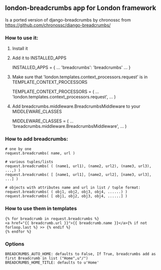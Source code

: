 ## london-breadcrumbs app for London framework

Is a ported version of django-breadcrumbs by chronossc
from https://github.com/chronossc/django-breadcrumbs/

### How to use it:

1. Install it 
2. Add it to INSTALLED_APPS

	INSTALLED_APPS = {
		...
		'breadcrumbs': 'breadcrumbs'
		...
	}
	
3. Make sure that 'london.templates.context_processors.request' is in TEMPLATE_CONTEXT_PROCESSORS

	TEMPLATE_CONTEXT_PROCESSORS = (
		...
		'london.templates.context_processors.request',
		...
	)
	
4. Add breadcrumbs.middleware.BreadcrumbsMiddleware to your MIDDLEWARE_CLASSES

	MIDDLEWARE_CLASSES = (
		...
		'breadcrumbs.middleware.BreadcrumbsMiddleware',
		...
	)

### How to add breadcrumbs:

	# one by one
	request.breadcrumbs( name, url )
	
	# various tuples/lists
	request.breadcrumbs( ( (name1, url1), (name2, url2), (name3, url3), ...,) )
	request.breadcrumbs( [ [name1, url1], [name2, url2], [name3, url3], ...] )
	
	# objects with attributes name and url in list / tuple format:
	request.breadcrumbs( ( obj1, obj2, obj3, obj4, ......) )
	request.breadcrumbs( [ obj1, obj2, obj3, obj4, ......] )
	
### How to use them in templates

	{% for breadcrumb in request.breadcrumbs %}
	<a href="{{ breadcrumb.url }}">{{ breadcrumb.name }}</a>{% if not forloop.last %} >> {% endif %}
	{% endfor %}
	
### Options

	BREADCRUMBS_AUTO_HOME: defaults to False, If True, breadcrumbs add as first Breadcrumb in list ("Home",u"/")
	BREADCRUMBS_HOME_TITLE: defaults to u'Home'
	



